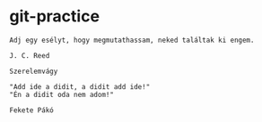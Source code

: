 # git-practice

    Adj egy esélyt, hogy megmutathassam, neked találtak ki engem.

    J. C. Reed

    Szerelemvágy
    
    "Add ide a didit, a didit add ide!"
    "Én a didit oda nem adom!"
    
    Fekete Pákó
